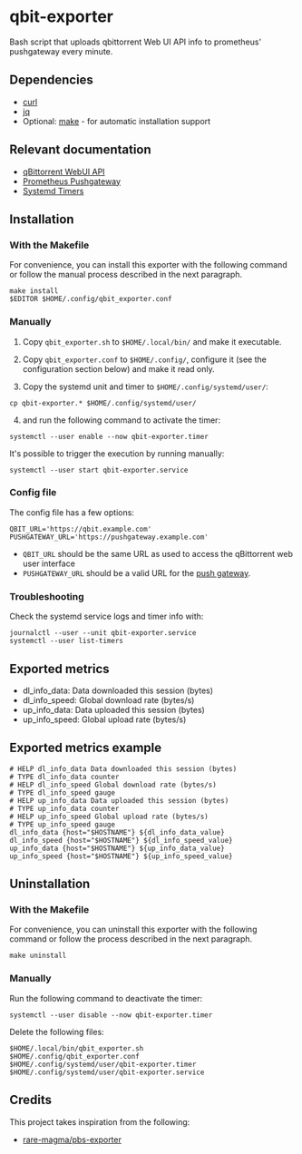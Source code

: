 # qbit-exporter

Bash script that uploads qbittorrent Web UI API info to prometheus' pushgateway every minute.

## Dependencies

- [curl](https://curl.se/)
- [jq](https://stedolan.github.io/jq/)
- Optional: [make](https://www.gnu.org/software/make/) - for automatic installation support

## Relevant documentation

- [qBittorrent WebUI API](<https://github.com/qbittorrent/qBittorrent/wiki/WebUI-API-(qBittorrent-4.1)>)
- [Prometheus Pushgateway](https://github.com/prometheus/pushgateway/blob/master/README.md)
- [Systemd Timers](https://www.freedesktop.org/software/systemd/man/systemd.timer.html)

## Installation

### With the Makefile

For convenience, you can install this exporter with the following command or follow the manual process described in the next paragraph.

```
make install
$EDITOR $HOME/.config/qbit_exporter.conf
```

### Manually

1. Copy `qbit_exporter.sh` to `$HOME/.local/bin/` and make it executable.

2. Copy `qbit_exporter.conf` to `$HOME/.config/`, configure it (see the configuration section below) and make it read only.

3. Copy the systemd unit and timer to `$HOME/.config/systemd/user/`:

```
cp qbit-exporter.* $HOME/.config/systemd/user/
```

4. and run the following command to activate the timer:

```
systemctl --user enable --now qbit-exporter.timer
```

It's possible to trigger the execution by running manually:

```
systemctl --user start qbit-exporter.service
```

### Config file

The config file has a few options:

```
QBIT_URL='https://qbit.example.com'
PUSHGATEWAY_URL='https://pushgateway.example.com'
```

- `QBIT_URL` should be the same URL as used to access the qBittorrent web user interface
- `PUSHGATEWAY_URL` should be a valid URL for the [push gateway](https://github.com/prometheus/pushgateway).

### Troubleshooting

Check the systemd service logs and timer info with:

```
journalctl --user --unit qbit-exporter.service
systemctl --user list-timers
```

## Exported metrics

- dl_info_data: Data downloaded this session (bytes)
- dl_info_speed: Global download rate (bytes/s)
- up_info_data: Data uploaded this session (bytes)
- up_info_speed: Global upload rate (bytes/s)

## Exported metrics example

```
# HELP dl_info_data Data downloaded this session (bytes)
# TYPE dl_info_data counter
# HELP dl_info_speed Global download rate (bytes/s)
# TYPE dl_info_speed gauge
# HELP up_info_data Data uploaded this session (bytes)
# TYPE up_info_data counter
# HELP up_info_speed Global upload rate (bytes/s)
# TYPE up_info_speed gauge
dl_info_data {host="$HOSTNAME"} ${dl_info_data_value}
dl_info_speed {host="$HOSTNAME"} ${dl_info_speed_value}
up_info_data {host="$HOSTNAME"} ${up_info_data_value}
up_info_speed {host="$HOSTNAME"} ${up_info_speed_value}
```

## Uninstallation

### With the Makefile

For convenience, you can uninstall this exporter with the following command or follow the process described in the next paragraph.

```
make uninstall
```

### Manually

Run the following command to deactivate the timer:

```
systemctl --user disable --now qbit-exporter.timer
```

Delete the following files:

```
$HOME/.local/bin/qbit_exporter.sh
$HOME/.config/qbit_exporter.conf
$HOME/.config/systemd/user/qbit-exporter.timer
$HOME/.config/systemd/user/qbit-exporter.service
```

## Credits

This project takes inspiration from the following:

- [rare-magma/pbs-exporter](https://github.com/rare-magma/pbs-exporter)
